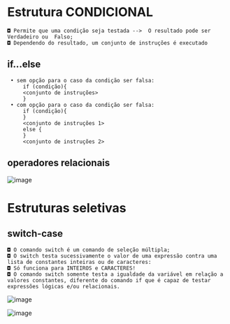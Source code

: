 # Estrutura CONDICIONAL
    ◘ Permite que uma condição seja testada -->  O resultado pode ser Verdadeiro ou  Falso;
    ◘ Dependendo do resultado, um conjunto de instruções é executado
## if...else
     • sem opção para o caso da condição ser falsa:
         if (condição){
         <conjunto de instruções>
         }
     • com opção para o caso da condição ser falsa:
         if (condição){
         }
         <conjunto de instruções 1>
         else {
         }
         <conjunto de instruções 2>
## operadores relacionais

![image](https://github.com/user-attachments/assets/06bc04b8-b5b3-4860-892b-7dc493f2a415)

# Estruturas seletivas
## switch-case
    ◘ O comando switch é um comando de seleção múltipla;
    ◘ O switch testa sucessivamente o valor de uma expressão contra uma lista de constantes inteiras ou de caracteres:
    ◘ Só funciona para INTEIROS e CARACTERES!
    ◘ O comando switch somente testa a igualdade da variável em relação a valores constantes, diferente do comando if que é capaz de testar expressões lógicas e/ou relacionais.

![image](https://github.com/user-attachments/assets/bf4681cd-8336-47f4-93b3-c1f5c3441fe7)

![image](https://github.com/user-attachments/assets/4eb47bbd-8f02-4feb-8b96-f4180d199850)
